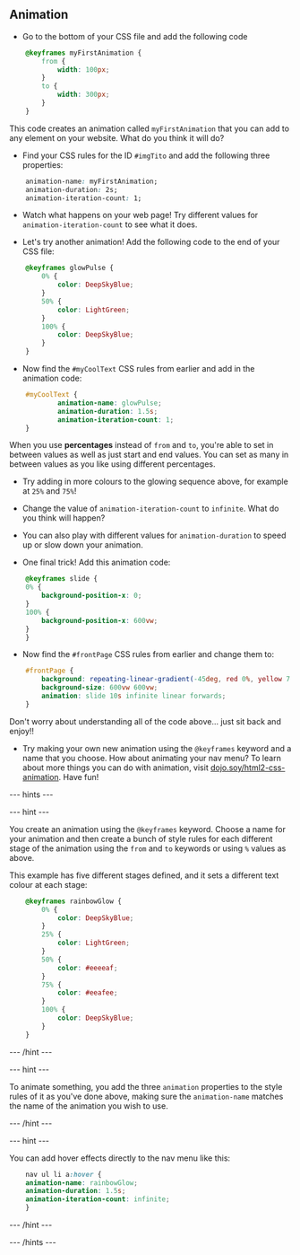 ## Animation

+ Go to the bottom of your CSS file and add the following code

```css
    @keyframes myFirstAnimation {
        from {
            width: 100px;
        }
        to {
            width: 300px;
        }
    }
```

This code creates an animation called `myFirstAnimation` that you can add to any element on your website. What do you think it will do?

+ Find your CSS rules for the ID `#imgTito` and add the following three properties:

```css
    animation-name: myFirstAnimation;
    animation-duration: 2s;
    animation-iteration-count: 1;
```

+ Watch what happens on your web page! Try different values for `animation-iteration-count` to see what it does.

+ Let's try another animation! Add the following code to the end of your CSS file:

```css
    @keyframes glowPulse {
        0% {
            color: DeepSkyBlue;
        }
        50% {
            color: LightGreen;
        }
        100% {
            color: DeepSkyBlue;
        }
    }
```
   
+ Now find the `#myCoolText` CSS rules from earlier and add in the animation code:

```css
    #myCoolText {
            animation-name: glowPulse;
            animation-duration: 1.5s;
            animation-iteration-count: 1;
    }
```

When you use **percentages** instead of `from` and `to`, you're able to set in between values as well as just start and end values. You can set as many in between values as you like using different percentages. 

+ Try adding in more colours to the glowing sequence above, for example at `25%` and `75%`!



+ Change the value of `animation-iteration-count` to `infinite`. What do you think will happen? 

+ You can also play with different values for `animation-duration` to speed up or slow down your animation.

+ One final trick! Add this animation code:

```css
    @keyframes slide {
    0% {
        background-position-x: 0;
    }
    100% {
        background-position-x: 600vw;
    }
    }
```

+ Now find the `#frontPage` CSS rules from earlier and change them to:

```css
    #frontPage {
        background: repeating-linear-gradient(-45deg, red 0%, yellow 7.14%, lime 14.28%, cyan 21.42%, cyan 28.56%, blue 35.7%, magenta 42.84%, red 50%);
        background-size: 600vw 600vw;
        animation: slide 10s infinite linear forwards;
    }
```

Don't worry about understanding all of the code above... just sit back and enjoy!!

+ Try making your own new animation using the `@keyframes` keyword and a name that you choose. How about animating your nav menu? To learn about more things you can do with animation, visit [dojo.soy/html2-css-animation](http://dojo.soy/html2-css-animation). Have fun!


--- hints ---

--- hint ---

You create an animation using the `@keyframes` keyword. Choose a name for your animation and then create a bunch of style rules for each different stage of the animation using the `from` and `to` keywords or using `%` values as above.

This example has five different stages defined, and it sets a different text colour at each stage:

```css
    @keyframes rainbowGlow {
        0% {
            color: DeepSkyBlue;
        }
        25% {
            color: LightGreen;
        }
        50% {
            color: #eeeeaf;
        }
        75% {
            color: #eeafee;
        }
        100% {
            color: DeepSkyBlue;
        }
    }
```
   
--- /hint ---


--- hint ---

To animate something, you add the three `animation` properties to the style rules of it as you've done above, making sure the `animation-name` matches the name of the animation you wish to use.

--- /hint ---

--- hint ---

You can add hover effects directly to the nav menu like this:

```css
    nav ul li a:hover {
    animation-name: rainbowGlow;
    animation-duration: 1.5s;
    animation-iteration-count: infinite;
    }
```

--- /hint ---

--- /hints ---

